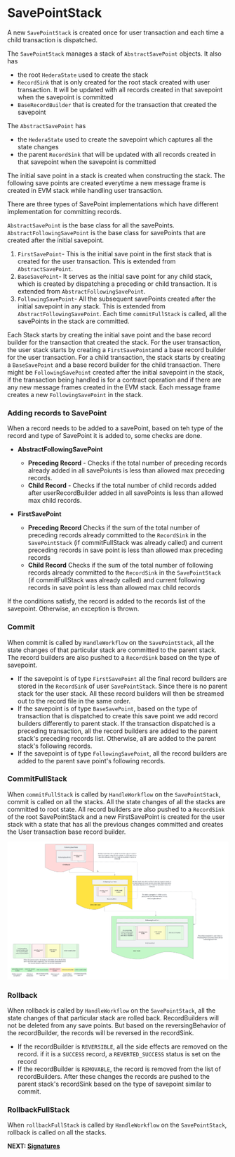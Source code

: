 # SavePointStack
A new `SavePointStack` is created once for user transaction and each time a child transaction is dispatched. 

The `SavePointStack` manages a stack of `AbstractSavePoint` objects.  It also has
  - the root `HederaState` used to create the stack
  - `RecordSink` that is only created for the root stack created with user transaction. It will be updated with all records created in that savepoint when the savepoint is committed
  - `BaseRecordBuilder` that is created for the transaction that created the savepoint

The `AbstractSavePoint` has 
- the `HederaState` used to create the savepoint which captures all the state changes
- the parent `RecordSink` that will be updated with all records created in that savepoint when the savepoint is committed

The initial save point in a stack is created when constructing the stack. The following save points are created
everytime a new message frame is created in EVM stack while handling user transaction.

There are three types of SavePoint implementations which have different implementation for committing records. 

`AbstractSavePoint` is the base class for all the savePoints. 
`AbstractFollowingSavePoint` is the base class for savePoints that are created after the initial savepoint.

1. `FirstSavePoint`- This is the initial save point in the first stack that is created for the user transaction. 
                     This is extended from `AbstractSavePoint`.
2. `BaseSavePoint`- It serves as the initial save point for any child stack, which is created by dispatching 
                    a preceding or child transaction. It is extended from `AbstractFollowingSavePoint`.
3. `FollowingSavePoint`- All the subsequent savePoints created after the initial savepoint in any stack. This is 
                         extended from `AbstractFollowingSavePoint`.
Each time `commitFullStack` is called, all the savePoints in the stack are committed.


Each Stack starts by creating the initial save point and the base record builder for the transaction that created the stack.
For the user transaction, the user stack starts by creating a `FirstSavePoint`and a base record builder for the user transaction.
For a child transaction, the stack starts by creating a `BaseSavePoint` and a base record builder for the child transaction.
There might be `FollowingSavePoint` created after the initial savepoint in the stack, if the transaction being handled 
is for a contract operation and if there are any new message frames created in the EVM stack. Each message frame creates
a new `FollowingSavePoint` in the stack.

### Adding records to SavePoint
When a record needs to be added to a savePoint, based on teh type of the record and type of SavePoint it is added to,
some checks are done.
- **AbstractFollowingSavePoint** 
   - **Preceding Record** - Checks if the total number of preceding records already added in all savePoiunts is less than
     allowed max preceding records. 
   - **Child Record** - Checks if the total number of child records added after userRecordBuilder added in all savePoints
     is less than allowed max child records. 

- **FirstSavePoint** 
   - **Preceding Record** Checks if the sum of the total number of preceding records already committed to the `RecordSink` in the `SavePointStack`
     (if commitFullStack was already called) and current preceding records in save point is less than allowed max preceding records
   - **Child Record** Checks if the sum of the total number of following records already committed to the `RecordSink` in the `SavePointStack`
     (if commitFullStack was already called) and current following records in save point is less than allowed max child records

If the conditions satisfy, the record is added to the records list of the savepoint. Otherwise, an exception is thrown.

### Commit
When commit is called by `HandleWorkflow` on the `SavePointStack`, all the state changes of that particular stack 
are committed to the parent stack. The record builders are also pushed to a `RecordSink` based on the type of savepoint. 
- If the savepoint is of type `FirstSavePoint` all the final record builders are stored in the `RecordSink` of user `SavePointStack`.
Since there is no parent stack for the user stack. All these record builders will then be streamed out to the record file in the 
same order.
- If the savepoint is of type `BaseSavePoint`, based on the type of transaction that is dispatched to create this save point
we add record builders differently to parent stack. If the transaction dispatched is a preceding transaction, all the record 
builders are added to the parent stack's preceding records list. Otherwise, all are added to the parent stack's following records.
- If the savepoint is of type `FollowingSavePoint`, all the record builders are added to the parent save point's following records.

### CommitFullStack
When `commitFullStack` is called by `HandleWorkflow` on the `SavePointStack`, commit is called on all the stacks.
All the state changes of all the stacks are committed to root state. 
All record builders are also pushed to a `RecordSink` of the root SavePointStack and a new FirstSavePoint is 
created for the user stack with a state that has all the previous changes committed and creates the User transaction
base record builder.

![Committing a SavePointStack](images/savepoint-stack.png)

### Rollback

When rollback is called by `HandleWorkflow` on the `SavePointStack`, all the state changes of that particular stack
are rolled back. RecordBuilders will not be deleted from any save points. But based on the reversingBehavior of 
the recordBuilder, the records will be reversed in the recordSink.
- If the recordBuilder is `REVERSIBLE`, all the side effects are removed on the record. if it is a `SUCCESS` record, 
a `REVERTED_SUCCESS` status is set on the record
- If the recordBuilder is `REMOVABLE`, the record is removed from the list of recordBuilders.
After these changes the records are pushed to the parent stack's recordSink based on the type of savepoint similar 
to commit.

### RollbackFullStack

When `rollbackFullStack` is called by `HandleWorkflow` on the `SavePointStack`, rollback is called on
all the stacks.

**NEXT: [Signatures](signatures.md)**